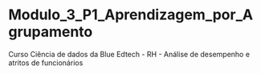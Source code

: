 # Modulo_3_P1_Aprendizagem_por_Agrupamento
 Curso Ciência de dados da Blue Edtech - RH - Análise de desempenho e atritos de funcionários
